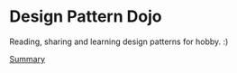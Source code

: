 # Design Pattern Dojo

Reading, sharing and learning design patterns for hobby. :)

[Summary](SUMMARY.md)
